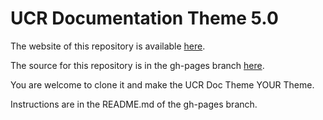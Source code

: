 # UCR Documentation Theme 5.0

The website of this repository is available [here](http://gdmosher.github.io/RDT5/).

The source for this repository is in the gh-pages branch [here](https://github.com/gdmosher/RDT5/tree/gh-pages).

You are welcome to clone it and make the UCR Doc Theme YOUR Theme.

Instructions are in the README.md of the gh-pages branch.

